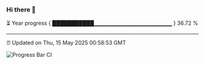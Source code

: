 ### Hi there 👋

⏳ Year progress { ███████████▁▁▁▁▁▁▁▁▁▁▁▁▁▁▁▁▁▁▁ } 36.72 %

---

⏰ Updated on Thu, 15 May 2025 00:58:53 GMT

![Progress Bar CI](https://github.com/code-lakshay/GitHub-Actions-Demo/workflows/Progress%20Bar%20CI/badge.svg)
